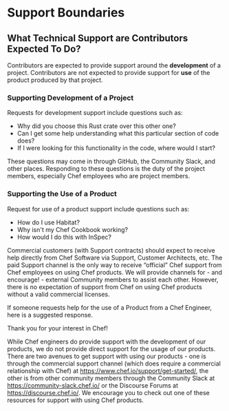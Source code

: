 # Support Boundaries

## What Technical Support are Contributors Expected To Do?

Contributors are expected to provide support around the **development** of a project. Contributors are not expected to provide support for **use** of the product produced by that project. 

### Supporting Development of a Project

Requests for development support include questions such as:
* Why did you choose this Rust crate over this other one?
* Can I get some help understanding what this particular section of code does?
* If I were looking for this functionality in the code, where would I start?

These questions may come in through GitHub, the Community Slack, and other places. Responding to these questions is the duty of the project members, especially Chef employees who are project members.

### Supporting the Use of a Product

Request for use of a product support include questions such as:
* How do I use Habitat?
* Why isn't my Chef Cookbook working?
* How would I do this with InSpec?

Commercial customers (with Support contracts) should expect to receive help directly from Chef Software via Support, Customer Architects, etc. The paid Support channel is the only way to receive “official” Chef support from Chef employees on using Chef products. We will provide channels for - and encourage! - external Community members to assist each other. However, there is no expectation of support from Chef on using Chef products without a valid commercial licenses.

If someone requests help for the use of a Product from a Chef Engineer, here is a suggested response.

Thank you for your interest in Chef!

While Chef engineers do provide support with the development of our products, we do not provide direct support for the usage of our products. There are two avenues to get support with using our products - one is through the commercial support channel (which does require a commercial relationship with Chef) at https://www.chef.io/support/get-started/, the other is from other community members through the Community Slack at https://community-slack.chef.io/ or the Discourse Forums at https://discourse.chef.io/. We encourage you to check out one of these resources for support with using Chef products.
